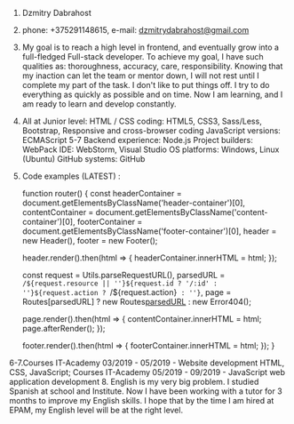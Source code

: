 1.  Dzmitry Dabrahost
2.  phone: +375291148615, e-mail: dzmitrydabrahost@gmail.com
3.  My goal is to reach a high level in frontend, and eventually grow into a full-fledged Full-stack developer.
    To achieve my goal, I have such qualities as: thoroughness, accuracy, care, responsibility. 
    Knowing that my inaction can let the team or mentor down, I will not rest until I complete my part of the task.
    I don't like to put things off. I try to do everything as quickly as possible and on time.
    Now I am learning, and I am ready to learn and develop constantly.
4.  All at Junior level:
    HTML / CSS coding: HTML5, CSS3, Sass/Less, Bootstrap, Responsive and cross-browser coding
    JavaScript versions: ECMAScript 5-7
    Backend experience: Node.js
    Project builders: WebPack
    IDE: WebStorm, Visual Studio
    OS platforms: Windows, Linux (Ubuntu)
    GitHub systems: GitHub
5.  Code examples (LATEST) :
    
    function router() {
    const headerContainer = document.getElementsByClassName('header-container')[0],
          contentContainer = document.getElementsByClassName('content-container')[0],
          footerContainer = document.getElementsByClassName('footer-container')[0],
          header = new Header(),
          footer = new Footer();

    header.render().then(html => {
        headerContainer.innerHTML = html;
    });

    const request = Utils.parseRequestURL(),
        parsedURL = `/${request.resource || ''}${request.id ? '/:id' : ''}${request.action ? `/${request.action}` : ''}`,
        page = Routes[parsedURL] ? new Routes[parsedURL]() : new Error404();

    page.render().then(html => {
        contentContainer.innerHTML = html;
        page.afterRender();
    });

    footer.render().then(html => {
        footerContainer.innerHTML = html;
    });
}

6-7.Courses IT-Academy 03/2019 - 05/2019 - Website development HTML, CSS, JavaScript;
    Courses IT-Academy 05/2019 - 09/2019 - JavaScript web application development
8.  English is my very big problem. I studied Spanish at school and Institute.
    Now I have been working with a tutor for 3 months to improve my English skills. I hope that by the time I am hired at EPAM, my English  level will be at the right level.